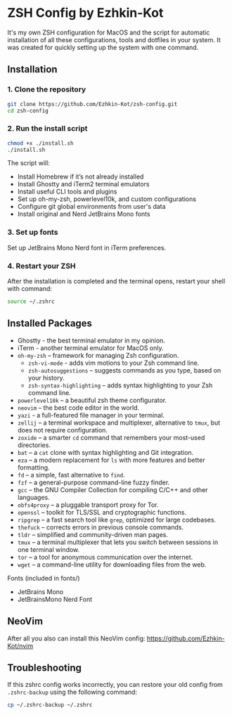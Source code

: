 # ZSH Config by Ezhkin-Kot

It's my own ZSH configuration for MacOS and the script for automatic installation of all these configurations, tools and dotfiles in your system. It was created for quickly setting up the system with one command. 

## Installation

### 1. Clone the repository

```sh
git clone https://github.com/Ezhkin-Kot/zsh-config.git
cd zsh-config
```

### 2. Run the install script
```sh
chmod +x ./install.sh
./install.sh
```

The script will:
- Install Homebrew if it’s not already installed
- Install Ghostty and iTerm2 terminal emulators
- Install useful CLI tools and plugins
- Set up oh-my-zsh, powerlevel10k, and custom configurations
- Configure git global environments from user's data
- Install original and Nerd JetBrains Mono fonts

### 3. Set up fonts

Set up JetBrains Mono Nerd font in iTerm preferences.

### 4. Restart your ZSH

After the installation is completed and the terminal opens, restart your shell with command:
```sh
source ~/.zshrc
```

## Installed Packages
- Ghostty - the best terminal emulator in my opinion.
- iTerm - another terminal emulator for MacOS only.
- `oh-my-zsh` – framework for managing Zsh configuration.
    - `zsh-vi-mode` - adds vim motions to your Zsh command line.
    - `zsh-autosuggestions` – suggests commands as you type, based on your history.
    - `zsh-syntax-highlighting` – adds syntax highlighting to your Zsh command line.
- `powerlevel10k` – a beautiful zsh theme configurator.
- `neovim` – the best code editor in the world. 
- `yazi` - a full-featured file manager in your terminal. 
- `zellij` – a terminal workspace and multiplexer, alternative to `tmux`, but does not require configuration.
- `zoxide` – a smarter `cd` command that remembers your most-used directories.
- `bat` – a `cat` clone with syntax highlighting and Git integration.
- `eza` – a modern replacement for `ls` with more features and better formatting.
- `fd` – a simple, fast alternative to `find`.
- `fzf` – a general-purpose command-line fuzzy finder.
- `gcc` – the GNU Compiler Collection for compiling C/C++ and other languages.
- `obfs4proxy` – a pluggable transport proxy for Tor.
- `openssl` – toolkit for TLS/SSL and cryptographic functions.
- `ripgrep` – a fast search tool like `grep`, optimized for large codebases.
- `thefuck` – corrects errors in previous console commands.
- `tldr` – simplified and community-driven man pages.
- `tmux` – a terminal multiplexer that lets you switch between sessions in one terminal window.
- `tor` – a tool for anonymous communication over the internet.
- `wget` – a command-line utility for downloading files from the web.

Fonts (included in fonts/)
- JetBrains Mono
- JetBrainsMono Nerd Font

## NeoVim

After all you also can install this NeoVim config:
https://github.com/Ezhkin-Kot/nvim

## Troubleshooting

If this zshrc config works incorrectly, you can restore your old config from `.zshrc-backup` using the following command:
```sh
cp ~/.zshrc-backup ~/.zshrc
```
